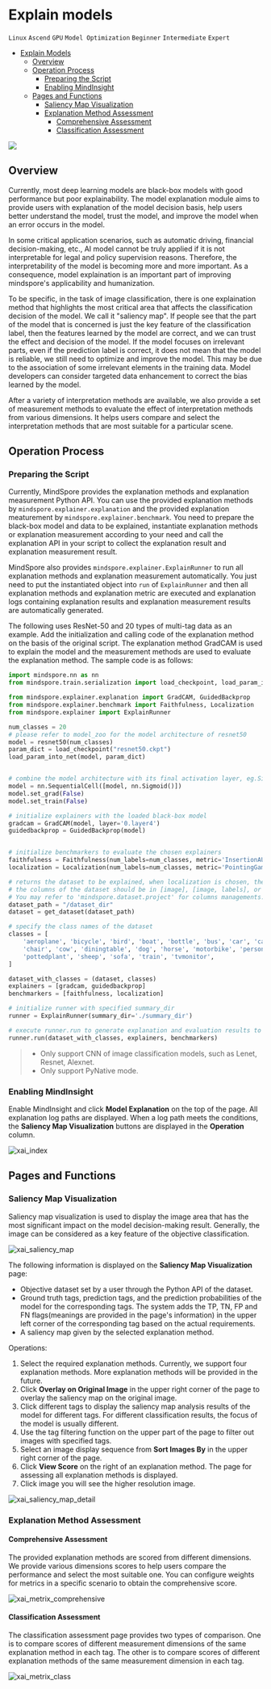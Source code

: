 # Explain models

`Linux` `Ascend` `GPU` `Model Optimization` `Beginner` `Intermediate` `Expert`

<!-- TOC -->

- [Explain Models](#explain-models)
    - [Overview](#overview)
    - [Operation Process](#operation-process)
        - [Preparing the Script](#preparing-the-script)
        - [Enabling MindInsight](#enabling-mindInsight)
    - [Pages and Functions](#pages-and-functions)
        - [Saliency Map Visualization](#saliency-map-visualization)
        - [Explanation Method Assessment](#explanation-method-assessment)
            - [Comprehensive Assessment](#comprehensive-assessment)
            - [Classification Assessment](#classification-assessment)

<!--/ TOC -->

<a href="https://gitee.com/mindspore/docs/tree/master/tutorials/training/source_en/advanced_use/model_explaination.md" target="_blank"><img src="../_static/logo_source.png"></a>

## Overview

Currently, most deep learning models are black-box models with good performance but poor explainability. The model explanation module aims to provide users with explanation of the model decision basis, help users better understand the model, trust the model, and improve the model when an error occurs in the model.

In some critical application scenarios, such as automatic driving, financial decision-making, etc., AI model cannot be truly applied if it is not interpretable for legal and policy supervision reasons. Therefore, the interpretability of the model is becoming more and more important. As a consequence, model explaination is an important part of improving mindspore's  applicability and humanization.

To be specific, in the task of image classification, there is one explaination method that highlights the most critical area that affects the classification decision of the model. We call it "saliency map". If people see that the part of the model that is concerned is just the key feature of the classification label, then the features learned by the model are correct, and we can trust the effect and decision of the model. If the model focuses on irrelevant parts, even if the prediction label is correct, it does not mean that the model is reliable, we still need to optimize and improve the model. This may be due to the association of some irrelevant elements in the training data. Model developers can consider targeted data enhancement to correct the bias learned by the model.

After a variety of interpretation methods are available, we also provide a set of measurement methods to evaluate the effect of interpretation methods from various dimensions. It helps users compare and select the interpretation methods that are most suitable for a particular scene.

## Operation Process

### Preparing the Script

Currently, MindSpore provides the explanation methods and explanation measurement Python API.  You can use the provided explanation methods by  ```mindspore.explainer.explanation``` and the provided explanation meaturement by ```mindspore.explainer.benchmark```. You need to prepare the black-box model and data to be explained, instantiate explanation methods or explanation measurement according to your need and call the explanation API in your script to collect the explanation result and explanation measurement result.

MindSpore also provides ```mindspore.explainer.ExplainRunner``` to run all explanation methods and explanation measurement automatically. You just need to put the instantiated object into ```run``` of ```ExplainRunner``` and then all explanation methods and explanation metric are executed and explanation logs containing explanation results and explanation measurement results are automatically generated.

The following uses ResNet-50 and 20 types of multi-tag data as an example. Add the initialization and calling code of the explanation method on the basis of the original script. The explanation method GradCAM is used to explain the model and the measurement methods are used to evaluate the explanation method. The sample code is as follows:

```python
import mindspore.nn as nn
from mindspore.train.serialization import load_checkpoint, load_param_into_net

from mindspore.explainer.explanation import GradCAM, GuidedBackprop
from mindspore.explainer.benchmark import Faithfulness, Localization
from mindspore.explainer import ExplainRunner

num_classes = 20
# please refer to model_zoo for the model architecture of resnet50
model = resnet50(num_classes)
param_dict = load_checkpoint("resnet50.ckpt")
load_param_into_net(model, param_dict)


# combine the model architecture with its final activation layer, eg.Sigmoid() for multi-label models or Softmax() for single-label models
model = nn.SequentialCell([model, nn.Sigmoid()])
model.set_grad(False)
model.set_train(False)

# initialize explainers with the loaded black-box model
gradcam = GradCAM(model, layer='0.layer4')
guidedbackprop = GuidedBackprop(model)


# initialize benchmarkers to evaluate the chosen explainers
faithfulness = Faithfulness(num_labels=num_classes, metric='InsertionAUC')
localization = Localization(num_labels=num_classes, metric='PointingGame')

# returns the dataset to be explained, when localization is chosen, the dataset is required to provide bounding box
# the columns of the dataset should be in [image], [image, labels], or [image, labels, bbox] (order matters).
# You may refer to 'mindspore.dataset.project' for columns managements.
dataset_path = "/dataset_dir"
dataset = get_dataset(dataset_path)

# specify the class names of the dataset
classes = [
    'aeroplane', 'bicycle', 'bird', 'boat', 'bottle', 'bus', 'car', 'cat',
    'chair', 'cow', 'diningtable', 'dog', 'horse', 'motorbike', 'person',
    'pottedplant', 'sheep', 'sofa', 'train', 'tvmonitor',
]

dataset_with_classes = (dataset, classes)
explainers = [gradcam, guidedbackprop]
benchmarkers = [faithfulness, localization]

# initialize runner with specified summary_dir
runner = ExplainRunner(summary_dir='./summary_dir')

# execute runner.run to generate explanation and evaluation results to save it to summary_dir
runner.run(dataset_with_classes, explainers, benchmarkers)
```

> - Only support CNN of image classification models, such as Lenet, Resnet, Alexnet.
> - Only support PyNative mode.

### Enabling MindInsight

Enable MindInsight and click **Model Explanation** on the top of the page. All explanation log paths are displayed. When a log path meets the conditions, the **Saliency Map Visualization** buttons are displayed in the **Operation** column.

![xai_index](./images/xai_index.png)

## Pages and Functions

### Saliency Map Visualization

Saliency map visualization is used to display the image area that has the most significant impact on the model decision-making result. Generally, the image can be considered as a key feature of the objective classification.

![xai_saliency_map](./images/xai_saliency_map.png)

The following information is displayed on the **Saliency Map Visualization** page:

- Objective dataset set by a user through the Python API of the dataset.
- Ground truth tags, prediction tags, and the prediction probabilities of the model for the corresponding tags. The system adds the TP, TN, FP and FN flags(meanings are provided in the page's information) in the upper left corner of the corresponding tag based on the actual requirements.
- A saliency map given by the selected explanation method.

Operations:

1. Select the required explanation methods. Currently, we support four explanation methods. More explanation methods will be provided in the future.
2. Click **Overlay on Original Image** in the upper right corner of the page to overlay the saliency map on the original image.
3. Click different tags to display the saliency map analysis results of the model for different tags. For different classification results, the focus of the model is usually different.
4. Use the tag filtering function on the upper part of the page to filter out images with specified tags.
5. Select an image display sequence from **Sort Images By** in the upper right corner of the page.
6. Click **View Score** on the right of an explanation method. The page for assessing all explanation methods is displayed.
7. Click image you will see the higher resolution image.

![xai_saliency_map_detail](./images/xai_saliency_map_detail.png)

### Explanation Method Assessment

#### Comprehensive Assessment

The provided explanation methods are scored from different dimensions. We provide various dimensions scores to help users compare the performance and select the most suitable one. You can configure weights for metrics in a specific scenario to obtain the comprehensive score.

![xai_metrix_comprehensive](./images/xai_metrix_comprehensive.png)

#### Classification Assessment

The classification assessment page provides two types of comparison. One is to compare scores of different measurement dimensions of the same explanation method in each tag. The other is to compare scores of different explanation methods of the same measurement dimension in each tag.

![xai_metrix_class](./images/xai_metrix_class.png)
